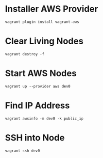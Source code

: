 # Installer AWS Provider

    vagrant plugin install vagrant-aws

# Clear Living Nodes

    vagrant destroy -f

# Start AWS Nodes

    vagrant up --provider aws dev0
    
# Find IP Address

    vagrant awsinfo -m dev0 -k public_ip

# SSH into Node

    vagrant ssh dev0
